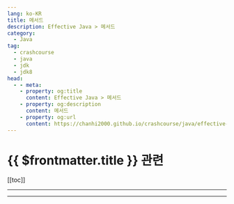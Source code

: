 ```yaml
---
lang: ko-KR
title: 메서드
description: Effective Java > 메서드
category: 
  - Java
tag: 
  - crashcourse
  - java
  - jdk
  - jdk8
head:
  - - meta:
    - property: og:title
      content: Effective Java > 메서드
    - property: og:description
      content: 메서드
    - property: og:url
      content: https://chanhi2000.github.io/crashcourse/java/effective-java/07-methods.html
---
```


# {{ $frontmatter.title }} 관련

[[toc]]

---

<!-- https://yangbongsoo.gitbook.io/study/effective-java/methods -->

<!-- 

이 챕터는 메서드 디자인에 대해서 다룬다. parameter와 return value를 어떻게 다뤄야하는지, 메서드 시그니처를 어떻게 디자인해야 하는지 그리고 어떻게 문서화하는지.
규칙 49 : 파라미터 유효성을 검사하라(Check parameters for validity)
메서드나 생성자를 구현할 때는 받을 수 있는 파라미터에 제한이 있는지 따져봐야 한다(예를 들어 index값은 음수면 안되거나, 객체 참조는 null이면 안되거나). 그리고 제한이 있다면 그 사실을 문서에 남기고 메서드 앞부분에서 검사하도록 해야 한다. 오류는 가급적 빨리 탐지해야한다.
만약 파라미터 유효성을 검사하지 않으면 몇 가지 문제가 생길 수 있다. 처리 도중에 이상한 예외를 내면서 죽어버리는 것이 그 첫 번째이고, 실행이 제대로 되는 것 같기는 한데 잘못된 결과가 나오는 것이 그 두번째다. 최고로 심각한 유형의 문제는, 메서드가 정상적으로 반환값을 내기는 하지만 어떤 객체의 상태가 비정상적으로 바뀌는 경우다. 그러면 나중에 해당 메서드와는 아무 상관도 없는 부분에서 오류가 뜨는데, 그 시간과 위치는 프로그램을 실행할 때마다 바뀐다. 다시 말해, 파라미터 검사를 안하면 규칙76 실패 원자성(failure atomicity)을 위반할 수 있다.
public이나 protected 메서드라면, 파라미터 유효성이 위반되었을 경우에 발생하는 예외를 Javadoc의 @throws 태그를 사용해서 문서화해라. 보통 IllegalArgumentException, IndexOutOfBoundsException, NullPointerException이 이용된다.
    /**
     *
     * @param m mod 연산을 수행할 값. 반드시 양수
     * @return this mod m
     * @throws ArithmeticException (m <= 0일 때)
     */
    public BigInteger mod(BigInteger m) {
        if (m.signum() <= 0) {
            throw new ArithmeticException("Modulus <= 0: " + m);

            // 계산 수행
        }
    }
여기서 doc 코멘트에 "mod 메서드는 파라미터 m이 null일 때 NullPointerException을 throw한다"라는 말이 없음에 주목해라. NullPointerException 예외는 BigInteger 클래스 doc에 코멘트되어 있다. 그러므로 클래스 레벨에 언급된 예외 코멘트를 개별 메서드에 문서화하는것을 피해라.
java7에서 추가된 Objects.requireNonNull(m, "m must not be null");은 유연하고 편리하다. null 체크를 수동으로 더이상 수행할 필요 없다.
 java9에서 java.util.Objects에 range-checking facility가 추가되었다. checkFromIndexSize, checkFromToIndex, checkIndex 3개의 메서드로 구성된다. 이 facility는 null-checking 메서드만큼 유연하진 않다. 사용자만의 디테일한 예외 메세지도 추가할 수 없다. 리스트 및 배열 인덱스에서만 사용되도록 설계됐다. 그리고 닫힌 범위(양쪽 끝점을 포함)는 처리하지 않는다. 그러나 그것이 필요한 것이면 도움이 된다.
public이 아닌 메서드라면 패키지 개발자가 메서드 호출이 이루어지는 상황을 통제할 수 있으므로 항상 유효한 파라미터가 전달될 것으로 생각할 수 있다. 따라서 일반적으로 파라미터 유효성을 검사할 때 확증문(assertion)을 이용한다.
// 재귀적으로 정렬하는 private 도움 함수 
private static void sort(long a[], int offset, int length) {
    assert a != null;
    assert offset >= 0 && offset <= a.length;
    assert length >=0 && length <= a.length - offset;
    … // 계산 수행 
}
확증문은 클라이언트가 패키지를 어떻게 이용하건 확증 조건은 항상 참이 되어야 한다고 주장하는 것이다. 통상적인 유효성검사와는 달리, 확증문은 확증 조건이 만족되지 않으면 AssertionError를 낸다. 또한 통상의 유효성 검사와는 달리, 활성화되지 않은 확증문은 실행되지 않으므로 비용이 0이다. 확증문을 활성화시키려면 java 인터프리터에 -ea(또는 -enableassertions) 옵션을 주어야 한다.
호출된 메서드에서 바로 이용하진 않지만 나중을 위해 보관되는 파라미터의 유효성을 검사하는 것은 특히 중요하다.
    static List<Integer> intArrayAsList(int[] a) {
        Objects.requireNonNull(a);

        return new AbstractList<Integer>() {

            @Override
            public Integer get(int i) {
                return a[i];
            }

            @Override
            public Integer set(int i, Integer val) {
                int oldVal = a[i];
                a[i] = val;
                return oldVal;
            }

            @Override
            public int size() {
                return a.length;
            }
        };
    }
intArrayAsList 메서드는 파라미터로 받은 int 배열에 대한 List view를 반환한다. 해당 메서드의 클라이언트가 null을 전달하면 해당 메서드는 NullPointerException을 발생시키는데 null인 경우를 명시적으로 검사하기 때문이다. 이 검사를 생략했다면 해당 메서드는 새롭게 만들어진 List 객체에 대한 참조를 반환했을 것이다. 그리고 클라이언트가 해당 리스트를 사용하려는 순간 NullPointerException가 일어났을 것이다. 예외가 일어났을 때, 그 List 객체가 대체 어디서 온 것인지 추적하기 어려울 것이다. 따라서 디버깅은 더욱 까다로워진다.
생성자는 나중을 위해 보관될 파라미터의 유효성을 반드시 검사해야 한다는 원칙의 특별한 경우에 해당한다. 클래스 불변식(invariant)을 위반하는 객체가 만들어지는 것을 막으려면, 생성자에 전달되는 파라미터의 유효성을 반드시 검사해야 한다. cf) 불변 클래스는 설계, 구현이 쉽다. 객체의 상태를 변경하는 어떤 메서드도 제공안한다. 모든 필드는 fianl. 상속 불가. private 선언.
메서드가 실제 계산을 수행하기 전에 파라미터를 반드시 검사해야 한다는 원칙에도 예외는 있다. 그 중 가장 중요한 것은 유효성 검사를 실행하는 오버헤드가 너무 크거나 비현실적이고, 계산 과정에서 유효성 검사가 자연스럽게 이루어지는 경우다. 예를 들어, Collections.sort(List)처럼 객체 리스트를 정렬하는 메서드를 생각해 보자. 리스트 내의 모든 객체는 서로 비교 가능해야 한다. 리스트를 정렬하는 과정에서 리스트 내의 모든 객체는 비교된다. 비교 가능하지 않은 객체가 포함되어 있다면 비교 도중에 ClassCastException이 발생할 것이다. 따라서 정렬 전에 모든 객체가 서로 비교 가능한지 검사하는 것은 의미가 없다. 하지만 주의할 것은, 이런 형태의 암묵적인 유효성 검사 방법에 지나치게 기대다 보면 '규칙 76의 실패 원자성'을 잃게 된다는 점이다.
때로는 계산 과정에서 암묵적으로 유효성 검사가 이루어지기는 하는데, 검사가 실패했을 때 엉뚱한 예외가 던져지는 경우가 있다. 계산 도중에 파라미터값이 잘못되어 발생하는 예외가 메서드 문서에 명시된 예외와 다를 수 있다는 것이다. 그런 일이 생기면 예외 변환(exception translation) 숙어를 사용해서(규칙 73) 메서드 문서에 명시된 예외로 변환해야 한다.
이번 절에서 다룬 내용을 잘못 받아들여 "파라미터에 제약을 두는 것은 바람직하다"고 믿어버리면 곤란하다. 메서드는 가능하면 일반적으로 적용될 수 있도록 설계해야 한다. 메서드가 받을 수 있는 읹에 제약이 적으면 적을수록 더 좋다.
규칙 50 : 필요하다면 방어적 복사본을 만들라
여러분이 만드는 클래스의 클라이언트가 불변식을 망가뜨리기 위해 최선을 다할 것이라는 가정하에, 방어적으로 프로그래밍해야 한다. 아래의 클래스는 기간을 나타내는 객체에 대한 변경 불가능 클래스다.
//변경 불가능성이 보장되지 않는 변경 불가능 클래스 
public fianl class Period{
    private final Date start; // 기간의 시작 지점
    private final Date end;  // 기간의 끝 지점. start보다 작은 값일 수 없다. 

    //@throws IllegalArgumentException start가 end보다 뒤면 발생
    //@throws NullPointerException start나 end가 null이면 발생 

    public Period(Date start, Date end){
        if(start.compareTo(end) > 0)
            throw new IllegalArgumentException(start + “after” + end);
        this.start = start;
        this.end = end;
    }

    public Date start(){
        return start;
    }

    public Date end(){
        return end;
    }

    … // 이하 생략

}
얼핏 변경이 불가능한 것으로 보이고, 기간 시작점이 기간 끝점 이후일 수 없다는 불변식도 만족되는 것처럼 보인다. 하지만 Date가 변경 가능 클래스라는 점을 이용하면 불변식을 깨트릴 수 있다.
// Period 객체의 내부 구조를 공격
Date start = new Date();
Date end = new Date();
Period p = new Period(start, end);
end.setYear(78); // p의 내부를 변경 !
따라서 Period 객체의 내부를 보호하려면 생성자로 전달되는 변경 가능 객체를 반드시 방어적으로 복사해서 그 복사본을 Period 객체의 컴포넌트로 이용해야 한다.
// 수정된 생성자 - 인자를 방어적으로 복사함
public Period(Date start, Date end){
    this.start = new Date(start.getTime());
    this.end = new Date(end.getTime());

    if(this.start.compareTo(this.end) > 0)
        throw new IllegalArgumentException(this.start + “after” + this.end);

}
인자의 유효성을 검사하기 전에 방어적 복사본을 만들었다는 것에 유의하자. 유효성 검사는 복사본에 대해서 시행한다. 자연스러워 보이지 않을지도 모르나, 필요한 절차다. 인자를 검사한 직후 복사본이 만들어지기 직전까지의 시간, 그러니까 “취약 구간” 동안에 다른 스레드가 인자를 변경해 버리는 일을 막기 위한 것이다. (TICTOU 공격)
방어적 복사본을 만들 때 Date의 clone 메서드를 이용하지 않았다. Date 클래스는 final 클래스가 아니므로, clone 메서드가 반드시 java.util.Date 객체를 반환할 거라는 보장이 없다. 공격을 위해 특별히 설계된 하위 클래스 객체가 반환될 수도 있다. 이런 공격을 막으려면 인자로 전달된 객체의 자료형이 제 3자가 계승할 수 있는 자료형일 경우, 방어적 복사본을 만들 때 clone을 사용하지 않도록 해야 한다.
접근자를 통한 공격
 위의 생성자를 사용하면 생성자 인자를 통한 공격은 막을 수 있으나 접근자를 통한 공격은 막을 수 없다. 접근자를 호출하여 얻은 객체를 통해 Period 객체 내부를 변경할 수 있기 때문이다.
// Period 객체 내부를 노린 두 번째 공격 형태
Date start = new Date();
Date end = new Date();
Period p = new Period(start, end);
p.end().setYear(78); // p의 내부를 변경 !
이런 공격을 막으려면 변경 가능 내부 필드에 대한 방어적 복사본을 반환하도록 접근자를 수정해야 한다.
// 수정된 접근자 - 내부 필드의 방어적 복사본 생성 
public Date start(){
    return new Date(start.getTime());
}

public Date end(){
    return new Date(end.getTime());
}
이렇게 수정하고 나면 Period는 진정한 변경 불가능 클래스가 된다. 객체 안에 확실히 캡슐화된 필드가 된 것이다.
방어적 복사는 변경 불가능 클래스에서만 쓰이는 기법이 아니다. 클라이언트가 제공한 객체를 내부 자료 구조에 반영하는 생성자나 메서드에는 사용 가능하다. 예를 들어, 클라이언트가 제공한 객체 참조를 내부 Set 객체의 요소로 추가해야 하거나 내부 Map 객체의 키로 써야 하는 경우, 삽입된 객체가 나중에 변경된다면 집합이나 맵의 불변식은 깨지고 말 것이다.
방어적 복사본을 만들도록 하면 성능에서 손해를 보기 때문에, 적절치 않을 때도 있다. 클라이언트가 같은 패키지 안에 있다거나 하는 이유로, 클라이언트가 객체의 내부 상태를 변경하려 하지 않는다는 것이 확실하다면 방어적 복사본은 만들지 않아도 될 것이다. 여기서 배워야 할 진짜 교훈은, 객체의 컴포넌트로는 가능하다면 변경 불가능 객체를 사용해야 한다는 것이다. 그래야 방어적 복사본에 대해서는 신경 쓸 필요가 없어지기 때문이다.
규칙 51 : 메서드 시그니처는 신중하게 설계해라
메서드 이름은 신중하게 고르라.
 편의 메서드를 제공하는 데 너무 열 올리지 마라. 클래스에 메서드가 너무 많으면 학습, 사용, 테스트, 유지보수 등의 모든 측면에서 어렵다.
 인수 리스트(parameter list)를 길게 만들지 마라. 4개 이하가 되도록 애쓰라. 긴 인자 리스트를 짧게 줄이는 방법으로는 첫째, 여러 메서드로 나누는 방법이 있고 둘째, 도움 클래스를 만들어 인자들을 그룹별로 나누는 것이다. 보통 이 도움 클래스들은 static 멤버 클래스다(자주 등장하는 일련의 인자들이 어떤 별도 개체를 나타낼 때 쓰면 좋다). 셋째, 빌더 패턴이 있다.
 인자의 자료형으로는 클래스보다 인터페이스가 좋다.
 인자 자료형으로 boolean을 쓰는 것보다는, 원소가 2개인 enum 자료형을 쓰는 것이 낫다. 

규칙 52 : 오버로딩할 때는 주의하라
아래의 프로그램 목적은 컬렉션을 종류별로(집합이냐, 리스트냐, 아니면 다른 종류의 컬렉션이냐) 분류하는 것이다.
//잘못된 프로그램
public class CollectionClassifier {
    public static String classify(Set<?> s){
        return "Set";
    }

    public static String classify(List<?> lst){
        return "List";
    }

    public static String classify(Collection<?> lst){
        return "Unknown Collection";
    }

    public static void main(String[] args){
        Collection<?>[] collections = {
                new HashSet<String>(),
                new ArrayList<BigInteger>(),
                new HashMap<String, String>().values()
        };

        for(Collection<?> c : collections)
            System.out.println(classify(c));
    }
}
이 프로그램이 Set, List, Unkwon Collection을 순서대로 출력하지 않을까 기대하겠지만 실제로는 Unknown Collection을 세 번 출력한다. 그 이유는 classify 메서드가 오버로딩되어 있으며, 오버로딩된 메서드 가운데 어떤 것이 호출될지는 컴파일 시점에 결정되기 때문이다. 루프가 세 번 도는 동안, 인자의 컴파일 시점 자료형은 전부 Collection<?>으로 동일하다. 각 인자의 실행시점 자료형(runtime type)은 전부 다르지만, 선택 과정에는 영향을 끼치지 못한다. 인자의 컴파일 시점 자료형이 Collection<?>이므로 호출되는 것은 항상 classify(Collection<?>) 메서드다.
이 예제 프로그램은 직관과는 반대로 동작한다. 오버로딩된 메서드는 정적(static)으로 선택되지만, 재정의된 메서드는 동적(dynamic)으로 선택되기 때문이다. 재정의된 메서드의 경우 선택 기준은 메서드 호출 대상 객체의 자료형이다. 객체 자료형에 따라 실행 도중에 결정되는 것이다. 그렇다면 재정의된 메서드란 무엇인가? 상위 클래스에 선언된 메서드와 같은 시그니처를 갖는 하위 클래스 메서드가 재정의된 메서드다. 하위 클래스에서 재정의한 메서드를 하위 클래스 객체에 대해 호출하면, 해당 객체의 컴파일 시점 자료형과는 상관없이, 항상 하위 클래스의 재정의 메서드가 호출된다.
class Wine {
    String name() { return "wine";}
}

class SparklingWine extends Wine {
    @Override String name() { return "sparklingWine"; }
}

class Champagne extends SparklingWine{
    @Override String name() { return "champagne"; }
}

public class Overriding {
    public static void main(String[] args) {
        Wine[] wines = {
                new Wine(), new SparklingWine(), new Champagne()
        };

        for(Wine wine : wines)
            System.out.println(wine.name());
    }
}
name 메서드는 Wine 클래스에 선언되어 있고, sparklingWine과 Champagne은 그 메서드를 재정의한다. 기대대로 위의 프로그램은 순서대로 출력한다. 순환문의 매 루프마다 객체의 컴파일 시점 자료형은 항상 Wine이었는데도 말이다. 재정의 메서드 가운데 하나를 선택할 때 객체의 컴파일 시점 자료형은 영향을 주지 못한다. 오버로딩에서는 반대로 실행시점 자료형이 아무 영향도 주지 못한다. 실행될 메서드는 컴파일 시에, 인자의 컴파일 시점 자료형만을 근거로 결정된다.
오버로딩은 직관적인 예측에 반하므로 혼란스럽다. 따라서 오버로딩을 사용할 때는 혼란스럽지 않게 주의해야 한다. 혼란을 피하는 안전하고 보수적인 전략은, 같은 수의 인자를 갖는 두 개의 오버로딩 메서드를 API에 포함시키지 않는 것이다. 예를 들어 ObjectOutputStream의 경우를 생각해 보자. 이 메서드들은 writeBoolean(boolean), writeInt(int), writeLong(long) 같이 정의되어 있다. 이런 작명 패턴을 따르면 오버로딩에 비해 어떤 점이 좋을까? 각 메서드에 대응되는 read 메서드를 정의할 수 있게 된다. (readBoolean(), readInt(), readLong() 등을 정의할 수 있게 된다).
하지만 생성자에는 다른 이름을 사용할 수 없다. 생성자가 많다면, 그 생성자들은 항상 오버로딩된다. 그게 문제라면 생성자 대신 정적 팩터리 메서드를 사용하는 옵션을 사용할 수도 있다. 하지만 같은 수의 인자를 받는 오버로딩 메서드가 많더라도, 어떤 오버로딩 메서드가 주어진 인자 집합을 처리할 것인지가 분명히 결정된다면 프로그래머는 혼란을 겪지 않을 것이다. 그 조건은, 두 개의 오버로딩 메서드를 비교했을 때 그 형식 인자 가운데 적어도 하나가 “확실히 다르다”면 만족된다. 확실히 다르다라는 것은 두 자료형을 서로 형변환 할 수 없다면 확실히 다른 것이다. 예를 들어 ArrayList에는 int를 받는 생성자와 Collection을 인자로 받는 생성자가 있다. 어떤 상황에서라도 이 두 생성자 간에 혼란의 여지가 있으리라고는 보기 어렵다.
remove(E) vs remove(int)
 자바 1.5 이전에는 모든 기본 자료형은 참조 자료형과는 확실히 달랐다. 하지만 자동 객체화(autoboxing)라는 기능이 도입된 후 이제는 “확실히 다르다”라고 말할 수 없게 됐다.
public class SetList {
    public static void main(String[] args) {
        Set<Integer> set = new TreeSet<>();
        List<Integer> list = new ArrayList<>();

        for(int i = -3 ; i < 3; i++){
            set.add(i);
            list.add(i);
        }

        for(int i =0; i< 3; i++){
            set.remove(i);
            list.remove(i);
        }
        System.out.println(set + " " + list);
    }
}
결과를 [-3, -2, -1] [-3, -2, -1] 이렇게 기대하지만 실상은 그렇지 않다. [-3, -2, -1] [-2, 0, 2] 가 출력된다. set.remove(i)는 인자의 값을 가진 모든 원소가 제거된다. 하지만 list.remove(i)는 해당 i번째 요소의 원소값을 지우게 된다. 그래서 해결을 하려면 Integer로 형변환하여 올바른 오버로딩을 하거나 Integer.valueOf를 적용해야 한다.
for(int i =0; i< 3; i++){
            set.remove(i);
            // 인자로 들어온 값을 지우고 싶기 때문에 remove(int)가 아닌 remove(E)형태가 되야 한다.
            list.remove(Integer.valueOf(i)); // 아니면 remove((Integer) i);
}
이런 일이 발생하는 원인은, List<E> 인터페이스에 remove(E)와 remove(int)라는 오버로딩 메서드 두 개가 존재하기 때문이다.(remove(E)는 인자로 들어온 값을 지우는 메서드, remove(int)는 인자 position의 값을 지우는 메서드) 제네릭이 도입된 자바 1.5 이전에는 List 인터페이스에 remove(E) 대신 remove(Object)가 있었다. Object와 int는 완전히 다른 자료형이므로 문제가 될 것이 없었다. 하지만 제네릭과 자동 객체화(autoboxing)가 도입되면서, E와 int는 더 이상 완전히 다르다고 말할 수 없게 되었다.
인자 개수가 같은 오버로딩 메서드를 추가하는 것은 일반적으로 피해야 한다. 하지만 특히 생성자에 대해서라면 이 충고를 따를 수 없을 지도 모른다. 그럴 때는, 형변환만 추가하면 같은 인자 집합으로 여러 오버로딩 메서드를 호출할 수 있는 상황은 피하는 것이 좋다.
규칙 53 : varargs는 신중히 사용하라
자바 1.5부터 추가된 varargs 메서드는 가변 인자 메서드라고 부른다. 이 메서드는 지정된 자료형의 인자를 0개 이상 받을 수 있다. 동작 원리는 이렇다. 우선 클라이언트에서 전달한 인자 수에 맞는 배열이 자동 생성되고, 모든 인자가 해당 배열에 대입된다. 그리고 마지막으로 해당 배열이 메서드에 인자로 전달된다.
//varargs의 간단한 사용 예 
static int sum(int… args) {
    int sum = 0;
    for ( int arg : args )
        sum += arg;
    return sum; 
}
그런데 때로는 0 이상이 아니라, 하나 이상의 인자가 필요할 때가 있다. 예를 들어 주어진 int 인자 가운데 최소치를 구해야 한다고 생각해 보자. 아래의 함수는 인자 없이 호출될 수 있다고 생각하면 깔끔하게 구현되지 않는다. 실행시점에 배열 길이를 검사해야만 한다.
// 하나 이상의 인자를 받아야 하는 varargs 메서드를 잘못 구현한 사례
static int min(int … args){
    if(args.length == 0)
        throw new IllegalArgumentException(“Too few arguments”);
    int min = args[0];
    for(int i = 1; i < args.length; i++)
        if(args[i] < min )
            min = args[i];
    return min;
}
그러나 이 방법에는 몇 가지 문제가 있다. 클라이언트가 인자 없이 메서드를 호출하는 것이 가능할 뿐 아니라, 컴파일 시점이 아니라 실행 도중에 오류가 난다는 것이다. 또 한 가지 문제는 보기 흉한 코드라는 것이다. args의 유효성을 검사하는 코드를 명시적으로 넣어야 하고, min을 Integer.MAX_VALUE로 초기화하지 않는 한 for-each 문을 사용할 수도 없다.
다행히 더 좋은 방법이 있다. 메서드가 인자를 두 개 받도록 선언하는 것이다. 하나는 지정된 자료형을 갖는 일반 인자고, 다른 하나는 같은 자료형의 varargs 인자다. 이 해법은 앞서 살펴본 방법의 모든 문제를 해결한다.
// 하나 이상의 인자를 받는 varargs 메서드를 제대로 구현한 사례 
static int min(int firstArg, int … remainingArgs){
    int min = firstArg;
    for (int arg : remainingArgs) 
        if(arg < min)
            min = arg;
    return min; 
}
이 예제로 알 수 있듯, varargs는 임의 개수의 인자를 처리하는 메서드를 만들어야 할 때 효과적이다. varargs가 추가된 것은 자바 1.5부터 플랫폼에 추가된 printf 메서드와, varargs를 이용할 수 있도록 개선된 핵심 리플렉션 기능 때문이다. printf와 리플렉션은 varargs를 엄청나게 많이 이용한다.
Arrays.asList 이 메서드는 원래 여러 인자를 하나의 리스트로 합칠 목적으로 설계된 것이 아니었다. 그래서 varargs가 플랫폼에 추가되었을 때, 아래와 같은 코드를 지원할 수 있도록 Arrays.asList를 수정한 것은 좋은 생각 같았다. List<String> homophones = Arrays.asList(“to”, “too”, “two”); 하지만 배열에 직접 toString을 호출하면 쓸모없는 문자열이 출력된다.
int[] myArr = {11, 22};
System.out.println(Arrays.asList(myArr)); // [[I@64889c4e]
이 숙어는 객체 참조 자료형에 대해서만 동작했고 기본 자료형 값의 배열에 적용하면 원하는 것과 거리가 멀고 쓸모없는 값이 나온다. (자바 1.4에서는 컴파일 조차 안됐지만 1.5에서 Arrays.asList를 varargs 메서드로 바꾼 덕분에 오류나 경고 없이 컴파일 된다.)
int[] digits = {3,1,2,3,4,1,2,6,7,5};
System.out.println(Arrays.asList(digits));  // [[I@4678f83a]

Integer[] digits = {3,1,2,3,4,1,2,6,7,5};
System.out.println(Arrays.asList(digits));  // [3, 1, 2, 3, 4, 1, 2, 6, 7, 5]
기본 자료형에 이런 결과가 나오는 이유에 대해서 알아보자. Arrays.asList 메서드는 객체 참조를 모아 배열로 만드는데, 그 결과로 int 배열 digits에 대한 참조가 담긴 길이 1짜리 배열, 즉 배열의 배열이 만들어진다. List<int[]> 객체가 만들어지는 것이다. 이 리스트에 toString을 호출하면 다시 그 내부의 원소(int 배열)의 toString 메서드가 호출되는데, 방금 본 이상한 문자열은 그렇게 만들어지는 것이다.
그나마 다행인 것은 Arrays.asList를 사용하여 배열을 문자열로 변환하는 숙어는 이제 폐기되었다는 것이다. 뒤이어 나온 숙어는 좀 더 안정적이다. Arrays 클래스에는 어떤 자료형의 배열이라도 문자열로 변환할 수 있도록 설계된 Arrays.toString 메서드가 구비되었다(varargs 메서드가 아니다). Arrays.asList 대신 Arrays.toString을 사용하도록 프로그램을 고치면 원하는 결과를 얻을 수 있다.
// 배열을 출력하는 올바른 방법
System.out.println(Arrays.toString(myArr));
varargs는 정말로 임의 개수의 인자를 처리할 수 있는 메서드를 만들어야 할 때만 사용하라. 의심스런 메서드들은 아무 인자 리스트나 받을 수 있는 메서드들이다.
ReturnType1 suspect1 (Object ... args) { }
<T> ReturnType2 suspect2 (T ... args) { }
규칙 54 : null 대신 empty 배열이나 컬렉션을 반환하라
아래와 같이 정의된 메서드는 어렵지 않게 만날 수 있다.
private final List<Cheese> cheeseInStock = …;

//@return 재고가 남은 모든 치즈를 반환. 치즈가 남지 않았을 때는 null을 반환
public List<Cheese> getCheeses() {
    return cheeseInStock.isEmpty() ? null
        : new ArrayList<>(cheeseInStock);
}
그런데 치즈 재고가 없는 상황을 특별하게 처리하도록 강제하는 코드는 바람직하지 않다. 클라이언트 입장에서는 null이 반환될 때를 대비한 코드를 만들어야 하기 때문이다. 아래의 예를 보자.
List<Cheese> cheeses = shop.getCheeses();
if(cheeses != null && cheeses.contains(Cheese.STILTON))
    System.out.println("Jolly good, just the thing.");
빈배열이나 컬렉션을 반환하는 대신에 null을 반환하는 메서드를 사용하면 이런 상황을 겪게 된다. 이런 메서드는 오류를 쉽게 유발한다. 클라이언트가 null 처리를 잊어버릴 수 있기 때문이다.
배열 할당 비용을 피할 수 있으니 null을 반환해야 바람직한 것 아니냐는 주장도 있을 수 있으나, 이 주장은 두 가지 측면에서 틀렸다. 프로파일링 결과로 해당 메서드가 성능 저하의 주범이라는 것이 밝혀지지 않는 한, 그런 수준까지 성능 걱정을 하는 것은 바람직하지 않다는 것이 첫 번째다. 두 번째는 할당 없이 빈 컬렉션이나 배열을 리턴하는게 가능하다.
아래의 코드는 빈 컬렉션을 리턴하는 일반적인 예다.
public List<Cheese> getCheeses() {
    return new ArrayList<>(cheeseInStock);
}
드물 긴하지만 빈 콜렉션을 할당하면 성능에 해를 끼친다는 증거가 있다. immutable 객체가 자유롭게 공유 될 수 있기 때문에 동일한 immutable empty 컬렉션을 반복적으로 반환함으로써 할당을 피할 수있다.
// Optimization - avoids allocating empty collections
public List<Cheese> getCheeses() {
    return cheeseInStock.isEmpty() ? Collections.emptyList()
        : new ArrayList<>(cheeseInStock);
}
set을 반환한다면 Collections.emptySet, map을 반환해야한다면 Collections.emptyMap을 사용하면 된다.
배열의 경우도 똑같다.
// The right way to return a possibly empty array
public Cheese[] getCheeses() {
    return cheeseInStock.toArray(new Cheese[0]);
}
// Optimization - avoids allocating empty arrays
private static final Cheese[] EMPTY_CHEESE_ARRAY = new Cheese[0];

public Cheese[] getCheeses() {
    return cheeseInStock.toArray(EMPTY_CHEESE_ARRAY);
}
최적화 버전에서 모든 toArray 호출에 동일한 빈 배열을 전달한다.이 배열은 cheesesInStock이 비어있을 때마다 getCheeses에서 반환된다. 성능 향상을 위한다고 toArray에 전달된 배열을 미리 할당하면 안된다.
// Don't do this - preallocating the array harms performance!
return cheeseInStock.toArray(new Cheeses[cheeseInStock.size()]);
규칙 55 : Return optionals judiciously
규칙 56 : 모든 API 요소에 문서화 주석을 달라
좋은 API 문서를 만들려면 API에 포함된 모든 클래스, 인터페이스, 생성자, 메서드, 그리고 필드 선언에 문서화 주석을 달아야 한다. 직렬화가 가능한 클래스라면 직렬화 형식도 밝혀야 한다.
메서드 주석 메서드에 대한 무서화 주석은 메서드와 클라이언트 사이의 규약을 간명하게 설명해야 한다. 계승을 위해 설계된 메서드가 아니라면 메서드가 무엇을 하는지를 설명해야지 어떻게 그 일을 하는지를 설명해서는 안된다. 아울러 문서화 주석에는 해당 메서드의 모든 선행조건과 후행조건을 나열해야 한다. 선행조건은 클라이언트가 메서드를 호출하려면 반드시 참이 되어야 하는 조건들이다. 후행조건은 메서드 실행이 성공적으로 끝난 다음에 만족되어야 하는 조건들이다. 보통 선행조건은 무점검 예외(unchecked exception)에 대한 @throws 태그를 통해 암묵적으로 기술한다. 관계된 인자의 @param 태그를 통해 명시할 수도 있다.
선행조건과 후행조건 외에도, 메서드는 부작용(side effect)에 대해서도 문서화 해야한다. 예를 들어 어떤 메서드가 후면 스레드(background thread)를 실행한다면 문서에는 그 사실이 명시되어야 한다.
관습상 @param, @return, @throws 태그 다음에 오는 구나 절에는 마침표를 찍지 않는다.
/**
 * Returns the element at the specified position in this list
 * 
 * <p>This method is <i>not</i> guaranteed to run in constant time. In some implementations it may run in time proportional to the element position.
 *
 * @param index index of element to return; must be
 *              non-negative and less than the size of this list
 * @return the element at the specified position in this list
 * @throws IndexOutOfBoundsException if the index is out of range
 *         ({@code index < 0 || index >= this.size()})
 */
E get(int indxe);
주석에 HTML 태그<p> <i>가 사용되었다는 것에 유의하자. Javadoc 유틸리티는 문서화 주석을 HTML 문서로 변환한다. @throws 절에 폼함된 코드 주변에 {@code} 태그가 사용된 것도 유의하자. 이 태그는 두 가지 일을 한다. 첫 번째는 해당 코드가 코드 서체로 표시되도록 하는 것이고 두 번째는 그 안에 포함된 모든 HTML 마크업이나 Javadoc 태그가 위력을 발휘하지 못하도록 하는 것이다. {@literal} 태그를 사용하면 그 태그 안에 포함된 HTML 마크업이나 Javadoc 태그는 전부 단순 문자로 취급된다. {@code} 태그와 유사하지만, 코드 서체로 표시되지는 않는다는 차이가 있다.
모든 문서화 주석의 첫 번째 “문장”은, 해당 주석에 담긴 내용을 요약한 것이다. 혼란을 막기 위해, 클래스나 인터페이스의 멤버나 생성자들 가운데 요약문이 같은 것은 없어야 한다. 오버로딩을 진행할 때는 특히 주의하라. 같은 요약문을 쓰는 것이 자연스러울 때가 종종 있어서다(하지만 문서화 주석의 경우, 동일한 첫 문장은 곤란하다).
문서화 주석의 요약문은 반드시 완벽한 문장일 필요가 없다. 메서드나 생성자의 경우, 요약문은 메서드가 무슨 일을 하는지 기술하는 완전한 동사구여야 한다. 클래스나 인터페이스의 요약문은 해당 클래스나 인터페이스로 만들어진 객체가 무엇을 나타내는지를 표현하는 명사구여야 한다. 필드의 요약문은 필드가 나타내는 것이 무엇인지를 설명하는 명사구여야 한다.
제네릭, enum, 애노테이션 문서화 주석 제네릭 자료형이나 메서드에 주석을 달 때는 모든 자료형 인자들을 설명해야 한다.
/**
 * An object that maps keys to values. A map cannot contain
 * duplicate keys; each key can map to at most one value.
 *
 * (중간 생략)
 *
 * @param <K> the type of keys maintained by this map
 * @param <V> the type of mapped values 
 */
public interface MyMap<K,V> {
}
enum 자료형에 주석을 달 때는 자료형이나 public 메서드뿐 아니라 상수 각각에도 주석을 달아 주어야 한다.
/**
 * 교향악단에서 쓰이는 악기 종류
 */
public enum OrchestraSection {
    /** 플루트, 클라리넷, 오보에 관한 목관악기.*/ 
    WOODWIND,

    /** 프렌치 혼이나 트럼펫 같은 금관악기. */
    BRASS,

    /** 팀파니나 심벌즈 같은 타악기. */
    PERCUSSION,

    /** 바이올린이나 첼로 같은 현악기. */
    STRING;
}
애노테이션 자료형에 주석을 달 때는 자료형뿐 아니라 모든 멤버에도 주석을 달아야 한다. 멤버에는 마치 필드인 것처럼 명사구 주석을 달라. 자료형 요약문에는 동사구를 써서, 언제 이 자료형을 애노테이션으로 붙어야 하는지 설명하라.
/**
 * 지정된 예외를 반드시 발생시켜야 하는 테스트 메서드임을 명시. 
 */
@Retention(RetentionPolicy.RUNTIME)
@Target(ElementType.METHOD)
public @interface ExceptionTest{

    /**
         * 애노테이션이 붙은 테스트 메서드가 테스트를 통과하기 위해
         * 반드시 발생시켜야 하는 예외. (이 Class 객체가 나타내는 자료형의 
         * 하위 자료형이기만 하면 어떤 예외든 상관없다.)
         */
    Class<? extends Throwable> value();
}

-->

---
